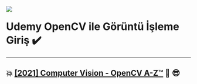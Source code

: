 <img align="left" src="https://static.chollometro.com/threads/thread_large/default/41458_1.jpg">

# Udemy OpenCV ile Görüntü İşleme Giriş :heavy_check_mark:

----

## :boom: **[[2021] Computer Vision - OpenCV A-Z™](https://www.udemy.com/course/2021-computer-vision-opencv-a-ztm/?referralCode=9E65AE8D62503FE948AC)** :metal: :sunglasses:

